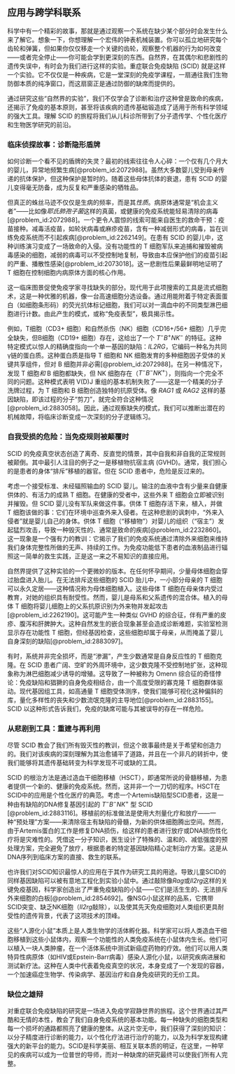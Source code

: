 ## 应用与跨学科联系

科学中有一个精彩的故事，那就是通过观察一个系统在缺少某个部分时会发生什么来了解它。想象一下，你想理解一个宏伟的钟表机械装置。你可以孤立地研究每个齿轮和弹簧，但如果你仅仅移走一个关键的齿轮，观察整个机器的行为如何改变——或者完全停止——你可能会学到更深刻的东西。自然界，在其偶尔和悲剧性的遗传失误中，有时会为我们进行这样的实验。重症联合免疫缺陷 (SCID) 就是这样一个实验。它不仅仅是一种疾病，它是一堂深刻的免疫学课程，一扇通往我们生物防御本质的纯净窗口，而这扇窗正是通过防御的缺席而提供的。

通过研究这些“自然界的实验”，我们不仅学会了诊断和治疗这种曾是致命的疾病，还揭示了免疫的基本原则，甚至将该疾病的遗传基础锻造成了适用于所有科学领域的强大工具。理解 SCID 的旅程将我们从儿科诊所带到了分子遗传学、个性化医疗和生物医学研究的前沿。

### 临床侦探故事：诊断隐形盾牌

如何诊断一个看不见的盾牌的失灵？最初的线索往往令人心碎：一个仅有几个月大的婴儿，异常地频繁生病[@problem_id:2072988]。虽然大多数婴儿受到母亲传递的抗体保护，但这种保护是暂时的。随着这些母体抗体的衰退，患有 SCID 的婴儿变得毫无防备，成为反复和严重感染的牺牲品。

但真正的蛛丝马迹不仅仅是生病的频率，而是其*性质*。病原体通常是“机会主义者”——比如像*耶氏肺孢子菌*这样的真菌，或健康的免疫系统能轻易清除的病毒[@problem_id:2072988]。一个更令人震惊的线索可能来自医生的救命干预：疫苗接种。减毒活疫苗，如轮状病毒或麻疹疫苗，含有一种减弱形式的病毒，旨在训练免疫系统而不引起疾病[@problem_id:2262149]。在患有 SCID 的婴儿中，这种训练演习变成了一场致命的入侵。没有功能性的 T 细胞军队来追捕和摧毁被病毒感染的细胞，减弱的病毒可以不受控制地复制，导致由本应保护他们的疫苗引起的严重、播散性感染[@problem_id:2073018]。这一悲剧性后果最鲜明地证明了 T 细胞在控制细胞内病原体方面的核心作用。

这一临床图景促使免疫学家寻找缺失的部分。现代用于此项搜索的工具是流式细胞术，这是一种优雅的机器，像一台高速细胞分选设备。通过用能附着于特定表面蛋白（如细胞条形码）的荧光抗体标记细胞，我们可以对一滴血中的不同类型淋巴细胞进行计数。由此产生的模式，或称“免疫表型”，极具揭示性。

例如，T细胞（CD3+ 细胞）和自然杀伤（NK）细胞（CD16+/56+ 细胞）几乎完全缺失，但B细胞（CD19+ 细胞）存在，这给出了一个 $T^{-}B^{+}NK^{-}$ 的特征。这种特定模式以惊人的精确度指向一个单一基因的缺陷：*IL2RG*，它编码一种名为共同γ链的蛋白质。这种蛋白质是指导 T 细胞和 NK 细胞发育的多种细胞因子受体的关键共享组件，但对 B 细胞并非必需[@problem_id:2072988]。在另一种情况下，发现 T 细胞*和* B 细胞都缺失，但 NK 细胞存在（$T^{-}B^{-}NK^{+}$），则指向一个完全不同的问题。这种模式表明 V(D)J 重组的基本机制失败了——这是一个精美的分子洗牌过程，为 T 细胞和 B 细胞创造独特的抗原受体。像 *RAG1* 或 *RAG2* 这样的基因缺陷，即该过程的分子“剪刀”，就完全符合这种情况[@problem_id:2883058]。因此，通过观察缺失的模式，我们可以推断出潜在的机械故障，将临床诊断变成一次深刻的分子逻辑练习。

### 自我受损的危险：当免疫规则被颠覆时

SCID 的免疫真空状态创造了离奇、反直觉的情景，其中自我和非自我的正常规则被颠倒。其中最引人注目的例子之一是移植物抗宿主病 (GVHD)。通常，我们担心的是患者的身体“排斥”移植的器官。但在 SCID 患者中，危险是反过来的。

考虑一个接受标准、未经辐照输血的 SCID 婴儿。输注的血液中含有少量来自健康供体的、有活力的成熟 T 细胞。在健康的受者中，这些外来 T 细胞会立即被识别并摧毁。但 SCID 婴儿没有军队来做这件事。供体 T 细胞存活下来，植入，并做 T 细胞该做的事：它们在环境中巡查外来入侵者。在这种悲剧的讽刺中，“外来入侵者”就是婴儿自己的身体。供体 T 细胞（“移植物”）对婴儿的组织（“宿主”）发起猛烈攻击，导致一种毁灭性的、通常是致命的疾病[@problem_id:2232860]。这一现象是一个强有力的教训：它揭示了我们的免疫系统通过清除外来细胞来维持我们身体完整性所做的无声、持续的工作。为免疫功能低下患者的血液制品进行辐照这一简单的救生实践，正是这一来之不易知识的直接应用。

自然界提供了这种实验的一个更微妙的版本。在任何怀孕期间，少量母体细胞会穿过胎盘进入胎儿。在无法排斥这些细胞的 SCID 胎儿中，一小部分母亲的 T 细胞可以永久定居——这种情况称为母体细胞植入。这些母体 T 细胞在母亲体内受过教育，对她的组织具有耐受性。然而，婴儿是母系和父系遗传的混合体。植入的母体 T 细胞将婴儿细胞上的父系抗原识别为外来物并发起攻击[@problem_id:2262190]。这可能产生一种类似 GVHD 的综合征，伴有严重的皮疹、腹泻和肝脾肿大。这种自然发生的嵌合现象甚至会造成诊断难题，实验室检测显示存在功能性 T 细胞，但经基因检查，这些细胞却属于母亲，从而掩盖了婴儿自身深刻的缺陷[@problem_id:2883097]。

有时，系统并非完全损坏，而是“渗漏”，产生少数通常是自身反应性的 T 细胞克隆。在 SCID 患者广阔、空旷的外周环境中，这少数克隆不受控制地扩张，这种现象称为淋巴细胞减少诱导的增殖。这导致了一种被称为 Omenn 综合征的奇怪悖论：免疫缺陷和猖獗的自身免疫相结合，由一个高度受限的寡克隆 T 细胞群体驱动。现代基因组工具，如高通量 T 细胞受体测序，使我们能够可视化这种偏斜的库，量化多样性的丧失和少数流氓克隆的主导地位[@problem_id:2883155]。SCID 以这种形式告诉我们，免疫的缺席可能与其被误导的存在一样危险。

### 从悲剧到工具：重建与再利用

尽管 SCID 教会了我们所有毁灭性的教训，但这个故事最终是关于希望和创造力的。我们对该疾病的深刻理解为其治愈铺平了道路，并且在一个非凡的转折中，使我们能够将其遗传基础转变为科学发现不可或缺的工具。

SCID 的根治方法是通过造血干细胞移植（HSCT），即通常所说的骨髓移植，为患者提供一个新的、健康的免疫系统。然而，这并非一个一刀切的程序。HSCT在SCID中的应用是个性化医疗的典范。考虑一个Artemis缺陷型SCID患者，这是一种由有缺陷的DNA修复基因引起的 $T^{-}B^{-}NK^{+}$ 型 SCID [@problem_id:2883116]。移植前的标准做法是使用大剂量化疗和放疗——一种“预处理”方案——来清除宿主有缺陷的骨髓，为新的供体细胞腾出空间。然而，由于Artemis蛋白的工作是修复DNA损伤，给这样的患者进行放疗或DNA损伤性化疗将是灾难性的。凭借这一分子知识，医生设计了特殊的、温和的、减低强度的预处理方案，完全避免了放疗，根据患者的特定基因缺陷精心定制治疗方案。这是从DNA序列到临床方案的直接、救生的联系。

也许我们对SCID知识最惊人的应用在于其作为研究工具的用途。导致儿童SCID的同样基因缺陷可以被有意地工程化到实验小鼠中。通过敲除像*Rag*或*Il2rg*这样的关键免疫基因，科学家创造出了严重免疫缺陷的小鼠——它们是活生生的、无法排斥外来细胞的白板[@problem_id:2854692]。像NSG小鼠这样的品系，它携带SCID突变、缺乏NK细胞（*Il2rg*敲除），以及使其先天免疫细胞对人类组织更具耐受性的遗传背景，代表了这项技术的顶峰。

这些“人源化小鼠”本质上是人类生物学的活体孵化器。科学家可以将人类造血干细胞移植到这些小鼠体内，观察一个功能性的人类免疫系统在小鼠体内生长。他们可以植入一块人类肿瘤，在一个活体系统中测试新癌症药物的疗效。他们可以用人类特异性病原体（如HIV或Epstein-Barr病毒）感染人源化小鼠，以研究疾病进展和测试新疗法。这种在人类中代表着免疫真空的状况，本身变成了一个发现的容器，一个加速癌症生物学、传染病学、基因治疗和自身免疫研究的无价工具。

### 缺位之雄辩

对重症联合免疫缺陷的研究是一场进入免疫学寂静世界的旅程。这个世界通过其严酷和无情的本性，教会了我们自身免疫系统的基本功能。每一种缺失的细胞类型和每一个损坏的通路都照亮了健康的整体。从这片空无中，我们获得了深刻的知识：以分子精度进行诊断的能力，以个性化疗法进行治疗的能力，以及为科学发现构建强大的新平台的能力。SCID是科学美丽、相互关联本质的明证，在这里，一种罕见的疾病可以成为一位普世的导师，而对一种缺席的研究最终可以使我们所有人完整。